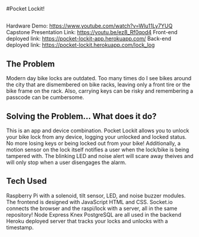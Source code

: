 #Pocket Lockit! 

##
Hardware Demo: https://www.youtube.com/watch?v=Wlu11Ly7YUQ
Capstone Presentation Link: https://youtu.be/ez8_Rf0qod4
Front-end deployed link: https://pocket-lockit-app.herokuapp.com/
Back-end deployed link: https://pocket-lockit.herokuapp.com/lock_log


## The Problem
Modern day bike locks are outdated. Too many times do I see bikes around the city that are dismembered on bike racks, leaving only a front tire or the bike frame on the rack. Also, carrying keys can be risky and remembering a passcode can be cumbersome. 

## Solving the Problem... What does it do?
This is an app and device combination. Pocket Lockit allows you to unlock your bike lock from any device, logging your unlocked and locked status. No more losing keys or being locked out from your bike! Additionally, a motion sensor on the lock itself notifies a user when the lock/bike is being tampered with. The blinking LED and noise alert will scare away theives and will only stop when a user disengages the alarm. 

## Tech Used
Raspberry Pi with a solenoid, tilt sensor, LED, and noise buzzer modules. The frontend is designed with JavaScript HTML and CSS. Socket.io connects the browser and the raspi/lock with a server, all in the same repository! Node Express Knex PostgreSQL are all used in the backend Heroku deployed server that tracks your locks and unlocks with a timestamp. 

